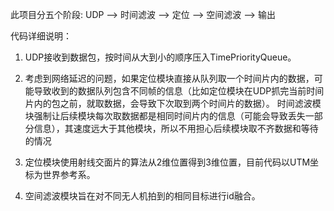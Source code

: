 此项目分五个阶段:
UDP ——> 时间滤波 ——> 定位 ——> 空间滤波 ——> 输出

代码详细说明：

1. UDP接收到数据包，按时间从大到小的顺序压入TimePriorityQueue。

2. 考虑到网络延迟的问题，如果定位模块直接从队列取一个时间片内的数据，可能导致收到的数据队列包含不同帧的信息（比如定位模块在UDP抓完当前时间片内的包之前，就取数据，会导致下次取到两个时间片的数据）。
时间滤波模块强制让后续模块每次取数据都是相同时间片内的信息（可能会导致丢失一部分信息），其速度远大于其他模块，所以不用担心后续模块取不齐数据和等待的情况

3. 定位模块使用射线交面片的算法从2维位置得到3维位置，目前代码以UTM坐标为世界参考系。

4. 空间滤波模块旨在对不同无人机拍到的相同目标进行id融合。

